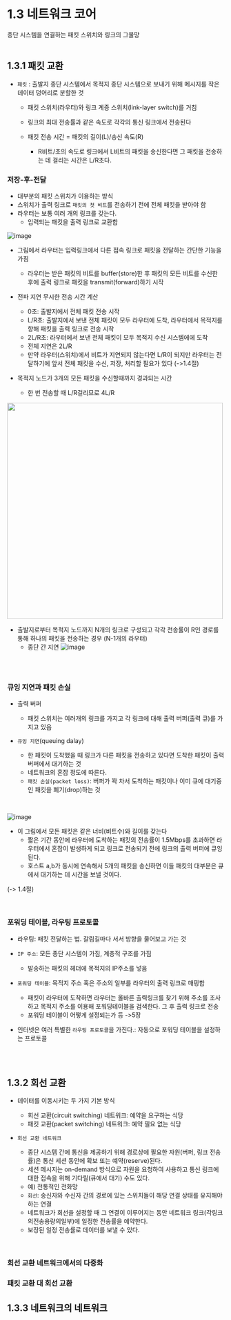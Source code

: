 # 1.3 네트워크 코어

종단 시스템을 연결하는 패킷 스위치와 링크의 그물망
</br>
</br>

## 1.3.1 패킷 교환

- `패킷` : 출발지 종단 시스템에서 목적지 종단 시스템으로 보내기 위해 메시지를 작은 데이터 덩어리로 분할한 것
    - 패킷 스위치(라우터)와 링크 계증 스위치(link-layer switch)를 거침
    - 링크의 최대 전송률과 같은 속도로 각각의 통신 링크에서 전송된다

    - 패킷 전송 시간 = 패킷의 길이(L)/송신 속도(R)
        - R비트/초의 속도로 링크에서 L비트의 패킷을 송신한다면 그 패킷을 전송하는 데 걸리는 시간은 L/R초다.

### 저장-후-전달

- 대부분의 패킷 스위치가 이용하는 방식
- 스위치가 출력 링크로 `패킷의 첫 비트`를 전송하기 전에 전체 패킷을 받아야 함
- 라우터는 보통 여러 개의 링크를 갖는다.
    - 입력되는 패킷을 출력 링크로 교환함

![image](https://github.com/user-attachments/assets/0403b233-ef75-4b18-80d3-555d5164eb3b)
- 그림에서 라우터는 입력링크에서 다른 접속 링크로 패킷을 전달하는 간단한 기능을 가짐
  - 라우터는 받은 패킷의 비트를 buffer(store)한 후 패킷의 모든 비트를 수신한 후에 출력 링크로 패킷을 transmit(forward)하기 시작

- 전파 지연 무시한 전송 시간 계산
  - 0초: 출발지에서 전체 패킷 전송 시작
  - L/R초: 출발지에서 보낸 전체 패킷이 모두 라우터에 도착, 라우터에서 목적지를 향해 패킷을 출력 링크로 전송 시작
  - 2L/R초: 라우터에서 보낸 전체 패킷이 모두 목적지 수신 시스템에에 도착
  - 전체 지연은 2L/R
  - 만약 라우터(스위치)에서 비트가 지연되지 않는다면 L/R이 되지만 라우터는 전달하기에 앞서 전체 패킷을 수신, 저장, 처리할 필요가 있다 (->1.4절)

- 목적지 노드가 3개의 모든 패킷을 수신할때까지 경과되는 시간
    - 한 번 전송할 때 L/R걸리므로 4L/R
<img src="https://github.com/user-attachments/assets/9fe50551-842b-4d38-92bf-703168d47b8f" width="500"/>


 
 
- 출발지로부터 목적지 노드까지 N개의 링크로 구성되고 각각 전송률이 R인 경로를 통해 하나의 패킷을 전송하는 경우 (N-1개의 라우터)
     - 종단 간 지연 ![image](https://github.com/user-attachments/assets/5568633a-617e-4dd5-a87a-e094c1228ab4)


</br>
</br>

### 큐잉 지연과 패킷 손실

- 출력 버퍼
    - 패킷 스위치는 여러개의 링크를 가지고 각 링크에 대해 출력 버퍼(출력 큐)를 가지고 있음

- `큐잉 지연`(queuing dalay)
    - 한 패킷이 도착했을 때 링크가 다른 패킷을 전송하고 있다면 도착한 패킷이 출력 버퍼에서 대기하는 것
    - 네트워크의 혼잡 정도에 따른다.
    - `패킷 손실(packet loss)`: 버퍼가 꽉 차서 도착하는 패킷이나 이미 큐에 대기중인 패킷을 폐기(drop)하는 것

</br>

![image](https://github.com/user-attachments/assets/722ea713-3acb-4aea-bf0e-61c68093c866)

- 이 그림에서 모든 패킷은 같은 너비(비트수)와 길이를 갖는다
    - 짧은 기간 동안에 라우터에 도착하는 패킷의 전송률이 1.5Mbps를 초과하면 라우터에서 혼잡이 발생하게 되고 링크로 전송되기 전에 링크의 출력 버퍼에 큐잉된다.
    - 호스트 a,b가 동시에 연속해서 5개의 패킷을 송신하면 이들 패킷의 대부분은 큐에서 대기하는 데 시간을 보낼 것이다.

(-> 1.4절)

</br>

### 포워딩 테이블, 라우팅 프로토콜

- 라우팅: 패킷 전달하는 법. 갈림길마다 서서 방향을 물어보고 가는 것

- `IP 주소`: 모든 종단 시스템이 가짐, 계층적 구조를 가짐
    - 발송하는 패킷의 헤더에 목적지의 IP주소를 넣음
    
- `포워딩 테이블`: 목적지 주소 혹은 주소의 일부를 라우터의 출력 링크로 매핑함
    - 패킷이 라우터에 도착하면 라우터는 올바른 출력링크를 찾기 위해 주소를 조사하고 목적지 주소를 이용해 포워딩테이블을 검색한다. 그 후 출력 링크로 전송
    - 포워딩 테이블이 어떻게 설정되는가 등 ->5장

- 인터넷은 여러 특별한 `라우팅 프로토콜`을 가진다.: 자동으로 포워딩 테이블을 설정하는 프로토콜

</br>
</br>


## 1.3.2 회선 교환

- 데이터를 이동시키는 두 가지 기본 방식
    - 회선 교환(circuit switching) 네트워크: 예약을 요구하는 식당
    - 패킷 교환(packet switching) 네트워크: 예약 필요 없는 식당

- `회선 교환 네트워크`
    - 종단 시스템 간에 통신을 제공하기 위해 경로상에 필요한 자원(버퍼, 링크 전송률)은 통신 세션 동안에 확보 또는 예약(reserve)된다.
    - 세션 메시지는 on-demand 방식으로 자원을 요청하여 사용하고 통신 링크에 대한 접속을 위해 기다릴(큐에서 대기) 수도 있다.
    - 예) 전통적인 전화망
    - `회선`: 송신자와 수신자 간의 경로에 있는 스위치들이 해당 연결 상태를 유지해야 하는 연결
    - 네트워크가 회선을 설정할 때 그 연결이 이루어지는 동안 네트워크 링크(각링크의전송용량의일부)에 일정한 전송률을 예약한다.
    - 보장된 일정 전송률로 데이터를 보낼 수 있다.


</br>

### 회선 교환 네트워크에서의 다중화




### 패킷 교환 대 회선 교환



## 1.3.3 네트워크의 네트워크
